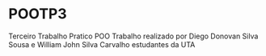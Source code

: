 # POOTP3
Terceiro Trabalho Pratico POO
Trabalho realizado por Diego Donovan Silva Sousa
e William John Silva Carvalho
estudantes da UTA
